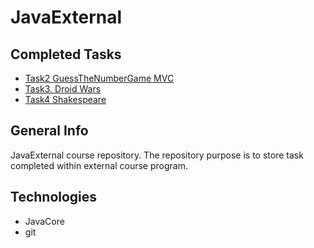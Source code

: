 # JavaExternal


## Completed Tasks
* [Task2 GuessTheNumberGame MVC](https://github.com/keynod/JavaExternal/tree/master/GuessTheNumber)
* [Task3. Droid Wars](https://github.com/keynod/JavaExternal/tree/master/DroidWars)
* [Task4 Shakespeare]()

## General Info
JavaExternal course repository. 
The repository purpose is to store task completed within external course program. 

## Technologies
* JavaCore 
* git
